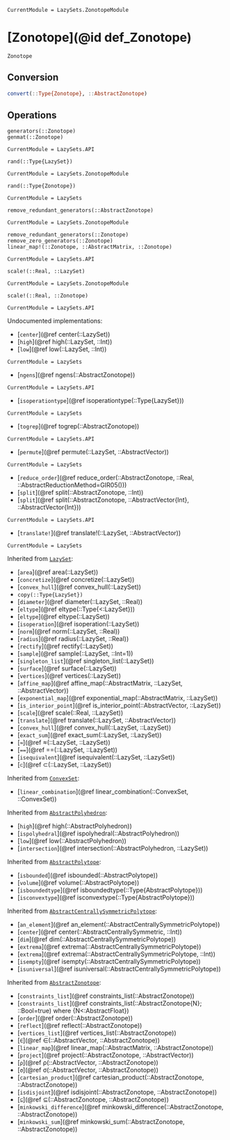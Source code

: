 ```@meta
CurrentModule = LazySets.ZonotopeModule
```

# [Zonotope](@id def_Zonotope)

```@docs
Zonotope
```

## Conversion

```julia
convert(::Type{Zonotope}, ::AbstractZonotope)
```

## Operations

```@docs
generators(::Zonotope)
genmat(::Zonotope)
```
```@meta
CurrentModule = LazySets.API
```
```@docs; canonical=false
rand(::Type{LazySet})
```
```@meta
CurrentModule = LazySets.ZonotopeModule
```
```@docs
rand(::Type{Zonotope})
```
```@meta
CurrentModule = LazySets
```
```@docs; canonical=false
remove_redundant_generators(::AbstractZonotope)
```
```@meta
CurrentModule = LazySets.ZonotopeModule
```
```@docs
remove_redundant_generators(::Zonotope)
remove_zero_generators(::Zonotope)
linear_map!(::Zonotope, ::AbstractMatrix, ::Zonotope)
```
```@meta
CurrentModule = LazySets.API
```
```@docs; canonical=false
scale!(::Real, ::LazySet)
```
```@meta
CurrentModule = LazySets.ZonotopeModule
```
```@docs
scale!(::Real, ::Zonotope)
```

```@meta
CurrentModule = LazySets.API
```

Undocumented implementations:

* [`center`](@ref center(::LazySet))
* [`high`](@ref high(::LazySet, ::Int))
* [`low`](@ref low(::LazySet, ::Int))
```@meta
CurrentModule = LazySets
```
* [`ngens`](@ref ngens(::AbstractZonotope))
```@meta
CurrentModule = LazySets.API
```
* [`isoperationtype`](@ref isoperationtype(::Type{LazySet}))
```@meta
CurrentModule = LazySets
```
* [`togrep`](@ref togrep(::AbstractZonotope))
```@meta
CurrentModule = LazySets.API
```
* [`permute`](@ref permute(::LazySet, ::AbstractVector))
```@meta
CurrentModule = LazySets
```
* [`reduce_order`](@ref reduce_order(::AbstractZonotope, ::Real, ::AbstractReductionMethod=GIR05()))
* [`split`](@ref split(::AbstractZonotope, ::Int))
* [`split`](@ref split(::AbstractZonotope, ::AbstractVector{Int}, ::AbstractVector{Int}))
```@meta
CurrentModule = LazySets.API
```
* [`translate!`](@ref translate!(::LazySet, ::AbstractVector))

```@meta
CurrentModule = LazySets
```

Inherited from [`LazySet`](@ref):
* [`area`](@ref area(::LazySet))
* [`concretize`](@ref concretize(::LazySet))
* [`convex_hull`](@ref convex_hull(::LazySet))
* `copy(::Type{LazySet})`
* [`diameter`](@ref diameter(::LazySet, ::Real))
* [`eltype`](@ref eltype(::Type{<:LazySet}))
* [`eltype`](@ref eltype(::LazySet))
* [`isoperation`](@ref isoperation(::LazySet))
* [`norm`](@ref norm(::LazySet, ::Real))
* [`radius`](@ref radius(::LazySet, ::Real))
* [`rectify`](@ref rectify(::LazySet))
* [`sample`](@ref sample(::LazySet, ::Int=1))
* [`singleton_list`](@ref singleton_list(::LazySet))
* [`surface`](@ref surface(::LazySet))
* [`vertices`](@ref vertices(::LazySet))
* [`affine_map`](@ref affine_map(::AbstractMatrix, ::LazySet, ::AbstractVector))
* [`exponential_map`](@ref exponential_map(::AbstractMatrix, ::LazySet))
* [`is_interior_point`](@ref is_interior_point(::AbstractVector, ::LazySet))
* [`scale`](@ref scale(::Real, ::LazySet))
* [`translate`](@ref translate(::LazySet, ::AbstractVector))
* [`convex_hull`](@ref convex_hull(::LazySet, ::LazySet))
* [`exact_sum`](@ref exact_sum(::LazySet, ::LazySet))
* [`≈`](@ref ≈(::LazySet, ::LazySet))
* [`==`](@ref ==(::LazySet, ::LazySet))
* [`isequivalent`](@ref isequivalent(::LazySet, ::LazySet))
* [`⊂`](@ref ⊂(::LazySet, ::LazySet))

Inherited from [`ConvexSet`](@ref):
* [`linear_combination`](@ref linear_combination(::ConvexSet, ::ConvexSet))

Inherited from [`AbstractPolyhedron`](@ref):
* [`high`](@ref high(::AbstractPolyhedron))
* [`ispolyhedral`](@ref ispolyhedral(::AbstractPolyhedron))
* [`low`](@ref low(::AbstractPolyhedron))
* [`intersection`](@ref intersection(::AbstractPolyhedron, ::LazySet))

Inherited from [`AbstractPolytope`](@ref):
* [`isbounded`](@ref isbounded(::AbstractPolytope))
* [`volume`](@ref volume(::AbstractPolytope))
* [`isboundedtype`](@ref isboundedtype(::Type{AbstractPolytope}))
* [`isconvextype`](@ref isconvextype(::Type{AbstractPolytope}))

Inherited from [`AbstractCentrallySymmetricPolytope`](@ref):
* [`an_element`](@ref an_element(::AbstractCentrallySymmetricPolytope))
* [`center`](@ref center(::AbstractCentrallySymmetric, ::Int))
* [`dim`](@ref dim(::AbstractCentrallySymmetricPolytope))
* [`extrema`](@ref extrema(::AbstractCentrallySymmetricPolytope))
* [`extrema`](@ref extrema(::AbstractCentrallySymmetricPolytope, ::Int))
* [`isempty`](@ref isempty(::AbstractCentrallySymmetricPolytope))
* [`isuniversal`](@ref isuniversal(::AbstractCentrallySymmetricPolytope))

Inherited from [`AbstractZonotope`](@ref):
* [`constraints_list`](@ref constraints_list(::AbstractZonotope))
* [`constraints_list`](@ref constraints_list(::AbstractZonotope{N}; ::Bool=true) where {N<:AbstractFloat})
* [`order`](@ref order(::AbstractZonotope))
* [`reflect`](@ref reflect(::AbstractZonotope))
* [`vertices_list`](@ref vertices_list(::AbstractZonotope))
* [`∈`](@ref ∈(::AbstractVector, ::AbstractZonotope))
* [`linear_map`](@ref linear_map(::AbstractMatrix, ::AbstractZonotope))
* [`project`](@ref project(::AbstractZonotope, ::AbstractVector))
* [`ρ`](@ref ρ(::AbstractVector, ::AbstractZonotope))
* [`σ`](@ref σ(::AbstractVector, ::AbstractZonotope))
* [`cartesian_product`](@ref cartesian_product(::AbstractZonotope, ::AbstractZonotope))
* [`isdisjoint`](@ref isdisjoint(::AbstractZonotope, ::AbstractZonotope))
* [`⊆`](@ref ⊆(::AbstractZonotope, ::AbstractZonotope))
* [`minkowski_difference`](@ref minkowski_difference(::AbstractZonotope, ::AbstractZonotope))
* [`minkowski_sum`](@ref minkowski_sum(::AbstractZonotope, ::AbstractZonotope))
